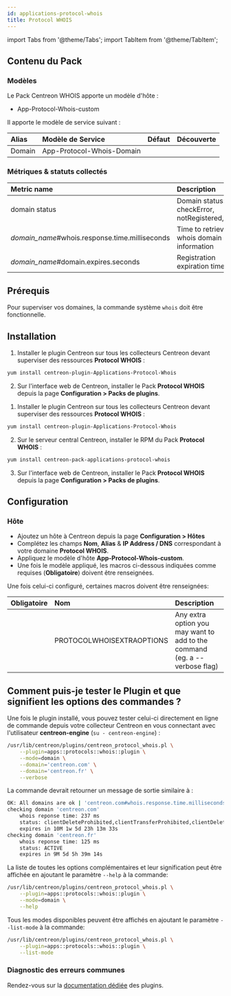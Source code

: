 ```yaml
---
id: applications-protocol-whois
title: Protocol WHOIS
---
```

import Tabs from '@theme/Tabs';
import TabItem from '@theme/TabItem';

## Contenu du Pack

### Modèles

Le Pack Centreon WHOIS apporte un modèle d'hôte :
* App-Protocol-Whois-custom

Il apporte le modèle de service suivant :

| Alias  | Modèle de Service                | Défaut  | Découverte |
|:-------|:--------------------------|:--------|:-----------|
| Domain | App-Protocol-Whois-Domain |         |            |

### Métriques & statuts collectés

<Tabs groupId="sync">
<TabItem value="Domain" label="Domain">

| Metric name                                    | Description                                   | Unit  |
| :--------------------------------------------- | :-------------------------------------------- | :---- |
| domain status                                  | Domain status: checkError, notRegistered,...  |       |
| *domain_name*#whois.response.time.milliseconds | Time to retrieve whois domain information     | ms    |
| *domain_name*#domain.expires.seconds           | Registration expiration time                  | s     |

</TabItem>
</Tabs>

## Prérequis

Pour superviser vos domaines, la commande système `whois` doit être fonctionnelle. 

## Installation

<Tabs groupId="sync">
<TabItem value="Online License" label="Online License">

1. Installer le plugin Centreon sur tous les collecteurs Centreon devant superviser des ressources **Protocol WHOIS** :

```bash
yum install centreon-plugin-Applications-Protocol-Whois
```

2. Sur l'interface web de Centreon, installer le Pack **Protocol WHOIS** depuis la page **Configuration > Packs de plugins**.

</TabItem>

<TabItem value="Offline License" label="Offline License">

1. Installer le plugin Centreon sur tous les collecteurs Centreon devant superviser des ressources **Protocol WHOIS** :

```bash
yum install centreon-plugin-Applications-Protocol-Whois
```

2. Sur le serveur central Centreon, installer le RPM du Pack **Protocol WHOIS** :

```bash
yum install centreon-pack-applications-protocol-whois
```

3. Sur l'interface web de Centreon, installer le Pack **Protocol WHOIS** depuis la page **Configuration > Packs de plugins**.

</TabItem>
</Tabs>

## Configuration

### Hôte

* Ajoutez un hôte à Centreon depuis la page **Configuration > Hôtes**
* Complétez les champs **Nom**, **Alias** & **IP Address / DNS** correspondant à votre domaine **Protocol WHOIS**.
* Appliquez le modèle d'hôte **App-Protocol-Whois-custom**.
* Une fois le modèle appliqué, les macros ci-dessous indiquées comme requises (**Obligatoire**) doivent être renseignées.

Une fois celui-ci configuré, certaines macros doivent être renseignées:

| Obligatoire | Nom                       | Description                                                                |
| :---------- | :------------------------ | :------------------------------------------------------------------------- |
|             | PROTOCOLWHOISEXTRAOPTIONS | Any extra option you may want to add to the command (eg. a --verbose flag) |

## Comment puis-je tester le Plugin et que signifient les options des commandes ? 

Une fois le plugin installé, vous pouvez tester celui-ci directement en ligne
de commande depuis votre collecteur Centreon en vous connectant avec
l'utilisateur **centreon-engine** (`su - centreon-engine`) :

```bash
/usr/lib/centreon/plugins/centreon_protocol_whois.pl \
    --plugin=apps::protocols::whois::plugin \
    --mode=domain \
    --domain='centreon.com' \
    --domain='centreon.fr' \
    --verbose
```

La commande devrait retourner un message de sortie similaire à :

```bash
OK: All domains are ok | 'centreon.com#whois.response.time.milliseconds'=237ms;;;0; 'centreon.com#domain.expires.seconds'=27417843s;;;0; 'centreon.fr#whois.response.time.milliseconds'=125ms;;;0; 'centreon.fr#domain.expires.seconds'=24120041s;;;0;
checking domain 'centreon.com'
    whois reponse time: 237 ms
    status: clientDeleteProhibited,clientTransferProhibited,clientDeleteProhibited,clientTransferProhibited
    expires in 10M 1w 5d 23h 13m 33s
checking domain 'centreon.fr'
    whois reponse time: 125 ms
    status: ACTIVE
    expires in 9M 5d 5h 39m 14s
```

La liste de toutes les options complémentaires et leur signification peut être
affichée en ajoutant le paramètre `--help` à la commande:

```bash
/usr/lib/centreon/plugins/centreon_protocol_whois.pl \
    --plugin=apps::protocols::whois::plugin \
    --mode=domain \
    --help
```

Tous les modes disponibles peuvent être affichés en ajoutant le paramètre 
`--list-mode` à la commande:

```bash
/usr/lib/centreon/plugins/centreon_protocol_whois.pl \
    --plugin=apps::protocols::whois::plugin \
    --list-mode
```

### Diagnostic des erreurs communes

Rendez-vous sur la [documentation dédiée](../getting-started/how-to-guides/troubleshooting-plugins.md)
des plugins.
